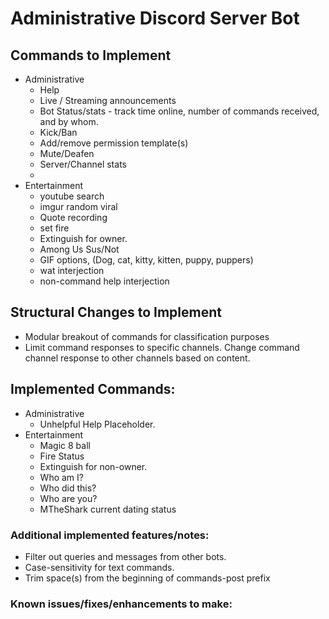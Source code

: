 # Administrative Discord Server Bot
## Commands to Implement
- Administrative
  - Help
  - Live / Streaming announcements
  - Bot Status/stats - track time online, number of commands received, and by whom.
  - Kick/Ban
  - Add/remove permission template(s)
  - Mute/Deafen
  - Server/Channel stats
  - 
- Entertainment
  - youtube search
  - imgur random viral
  - Quote recording
  - set fire
  - Extinguish for owner.
  - Among Us Sus/Not
  - GIF options, (Dog, cat, kitty, kitten, puppy, puppers)
  - wat interjection
  - non-command help interjection
## Structural Changes to Implement
- Modular breakout of commands for classification purposes
- Limit command responses to specific channels. Change command channel response to other channels based on content.

## Implemented Commands:
- Administrative
  - Unhelpful Help Placeholder.
- Entertainment
  - Magic 8 ball
  - Fire Status
  - Extinguish for non-owner.
  - Who am I?
  - Who did this?
  - Who are you?
  - MTheShark current dating status

### Additional implemented features/notes:
- Filter out queries and messages from other bots.
- Case-sensitivity for text commands.
- Trim space(s) from the beginning of commands-post prefix
### Known issues/fixes/enhancements to make:
